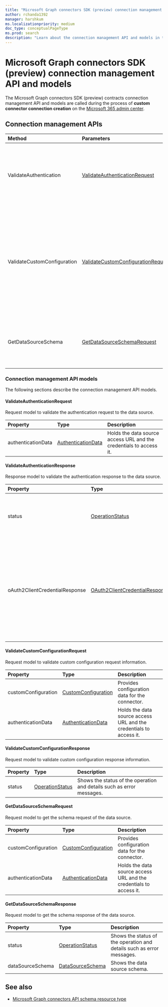 ```yaml
---
title: "Microsoft Graph connectors SDK (preview) connection management API and models"
author: rchanda1392
manager: harshkum
ms.localizationpriority: medium
doc_type: conceptualPageType
ms.prod: search
description: "Learn about the connection management API and models in the Microsoft Graph connectors SDK (preview)."
---
```


# Microsoft Graph connectors SDK (preview) connection management API and models

The Microsoft Graph connectors SDK (preview) contracts connection management API and models are called during the process of **custom connector connection creation** on the [Microsoft 365 admin center](https://admin.microsoft.com/adminportal/home#/MicrosoftSearch/Connectors/add).

## Connection management APIs

|Method |Parameters |Return Type |Description |
|:----------|:-------------|:----------|:-------------|
|ValidateAuthentication |[ValidateAuthenticationRequest](#validateauthenticationrequest) |[ValidateAuthenticationResponse](#validateauthenticationresponse) |Validates the credentials and data source path provided by the admin in the connection settings step. |
|ValidateCustomConfiguration |[ValidateCustomConfigurationRequest](#validatecustomconfigurationrequest) |[ValidateCustomConfigurationResponse](#validatecustomconfigurationresponse) |Validates the optional configuration provided by the admin in the connection configuration step. If no configuration is required for the connector, this API can return a success response. |
|GetDataSourceSchema |[GetDataSourceSchemaRequest](#getdatasourceschemarequest) |[GetDataSourceSchemaResponse](#getdatasourceschemaresponse) |Gets the data source schema in a format that can be understood by Microsoft Graph. |

### Connection management API models

The following sections describe the connection management API models.

#### ValidateAuthenticationRequest

Request model to validate the authentication request to the data source.

|Property |Type |Description |
|:----------|:-------------|:----------|
|authenticationData |[AuthenticationData](/graph/custom-connector-sdk-contracts-common#authenticationdata) |Holds the data source access URL and the credentials to access it. |

#### ValidateAuthenticationResponse

Response model to validate the authentication response to the data source.

|Property |Type |Description |
|:----------|:-------------|:----------|
|status |[OperationStatus](/graph/custom-connector-sdk-contracts-common#operationstatus) |Shows the status of the operation and details like error messages. |
|oAuth2ClientCredentialResponse |[OAuth2ClientCredentialResponse](/graph/custom-connector-sdk-contracts-common#oauth2clientcredentialresponse) |Credential information to be sent to the connector during the crawl if OAuth flow is used (access token, refresh token, and so on, sent by the auth server).|

#### ValidateCustomConfigurationRequest

Request model to validate custom configuration request information.

|Property |Type |Description |
|:----------|:-------------|:----------|
|customConfiguration |[CustomConfiguration](/graph/custom-connector-sdk-contracts-common#customconfiguration) |Provides configuration data for the connector. |
|authenticationData |[AuthenticationData](/graph/custom-connector-sdk-contracts-common#authenticationdata) |Holds the data source access URL and the credentials to access it. |

#### ValidateCustomConfigurationResponse

Request model to validate custom configuration response information.

|Property |Type |Description |
|:----------|:-------------|:----------|
|status |[OperationStatus](/graph/custom-connector-sdk-contracts-common#operationstatus) |Shows the status of the operation and details such as error messages. |

#### GetDataSourceSchemaRequest

Request model to get the schema request of the data source.

|Property |Type |Description |
|:----------|:-------------|:----------|
|customConfiguration |[CustomConfiguration](/graph/custom-connector-sdk-contracts-common#customconfiguration) |Provides configuration data for the connector. |
|authenticationData |[AuthenticationData](/graph/custom-connector-sdk-contracts-common#authenticationdata) |Holds the data source access URL and the credentials to access it. |

#### GetDataSourceSchemaResponse

Request model to get the schema response of the data source.

|Property |Type |Description |
|:----------|:-------------|:----------|
|status |[OperationStatus](/graph/custom-connector-sdk-contracts-common#operationstatus) |Shows the status of the operation and details such as error messages. |
|dataSourceSchema |[DataSourceSchema](/graph/custom-connector-sdk-contracts-common#datasourceschema) |Shows the data source schema.|

## See also

* [Microsoft Graph connectors API schema resource type](/graph/api/resources/externalconnectors-schema)
